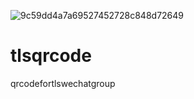 ![9c59dd4a7a69527452728c848d72649](https://user-images.githubusercontent.com/63910162/112866154-0c6bb900-90ec-11eb-9e95-ab4b0112c713.jpg)
# tlsqrcode
qrcodefortlswechatgroup
